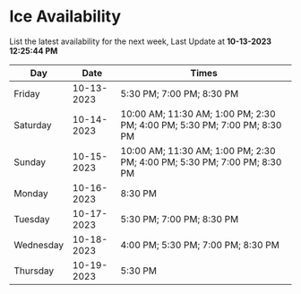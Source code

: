 # Ice Availability

List the latest availability for the next week, Last Update at **10-13-2023 12:25:44 PM**

| Day         | Date        | Times       |
| ----------- | ----------- | ----------- |
|Friday|10-13-2023|5:30 PM; 7:00 PM; 8:30 PM|
|Saturday|10-14-2023|10:00 AM; 11:30 AM; 1:00 PM; 2:30 PM; 4:00 PM; 5:30 PM; 7:00 PM; 8:30 PM|
|Sunday|10-15-2023|10:00 AM; 11:30 AM; 1:00 PM; 2:30 PM; 4:00 PM; 5:30 PM; 7:00 PM; 8:30 PM|
|Monday|10-16-2023|8:30 PM|
|Tuesday|10-17-2023|5:30 PM; 7:00 PM; 8:30 PM|
|Wednesday|10-18-2023|4:00 PM; 5:30 PM; 7:00 PM; 8:30 PM|
|Thursday|10-19-2023|5:30 PM|
